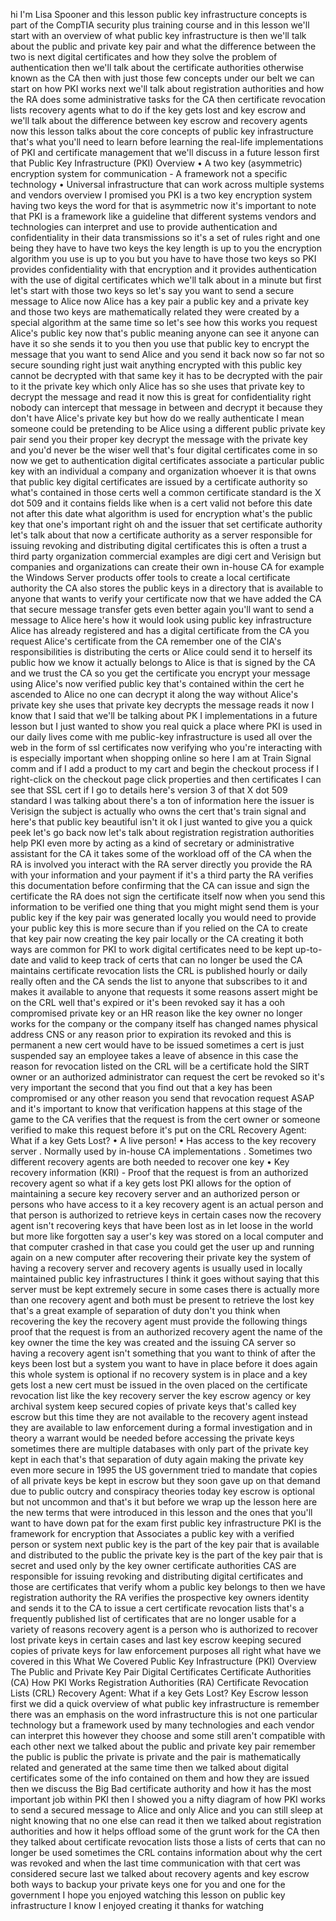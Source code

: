 hi I'm Lisa Spooner and this lesson public key infrastructure concepts is part of the CompTIA security plus training course and in this lesson we'll start with an overview of what public key infrastructure is then we'll talk about the public and private key pair and what the difference between the two is next digital certificates and how they solve the problem of authentication then we'll talk about the certificate authorities otherwise known as the CA then with just those few concepts under our belt we can start on how PKI works next we'll talk about registration authorities and how the RA does some administrative tasks for the CA then certificate revocation lists recovery agents what to do if the key gets lost and key escrow and we'll talk about the difference between key escrow and recovery agents now this lesson talks about the core concepts of public key infrastructure that's what you'll need to learn before learning the real-life implementations of PKI and certificate management that we'll discuss in a future lesson first that Public Key Infrastructure (PKI) Overview • A two key (asymmetric) encryption system for communication - A framework not a specific technology • Universal infrastructure that can work across multiple systems and vendors overview I promised you PKI is a two key encryption system having two keys the word for that is asymmetric now it's important to note that PKI is a framework like a guideline that different systems vendors and technologies can interpret and use to provide authentication and confidentiality in their data transmissions so it's a set of rules right and one being they have to have two keys the key length is up to you the encryption algorithm you use is up to you but you have to have those two keys so PKI provides confidentiality with that encryption and it provides authentication with the use of digital certificates which we'll talk about in a minute but first let's start with those two keys so let's say you want to send a secure message to Alice now Alice has a key pair a public key and a private key and those two keys are mathematically related they were created by a special algorithm at the same time so let's see how this works you request Alice's public key now that's public meaning anyone can see it anyone can have it so she sends it to you then you use that public key to encrypt the message that you want to send Alice and you send it back now so far not so secure sounding right just wait anything encrypted with this public key cannot be decrypted with that same key it has to be decrypted with the pair to it the private key which only Alice has so she uses that private key to decrypt the message and read it now this is great for confidentiality right nobody can intercept that message in between and decrypt it because they don't have Alice's private key but how do we really authenticate I mean someone could be pretending to be Alice using a different public private key pair send you their proper key decrypt the message with the private key and you'd never be the wiser well that's four digital certificates come in so now we get to authentication digital certificates associate a particular public key with an individual a company and organization whoever it is that owns that public key digital certificates are issued by a certificate authority so what's contained in those certs well a common certificate standard is the X dot 509 and it contains fields like when is a cert valid not before this date not after this date what algorithm is used for encryption what's the public key that one's important right oh and the issuer that set certificate authority let's talk about that now a certificate authority as a server responsible for issuing revoking and distributing digital certificates this is often a trust a third party organization commercial examples are digi cert and Verisign but companies and organizations can create their own in-house CA for example the Windows Server products offer tools to create a local certificate authority the CA also stores the public keys in a directory that is available to anyone that wants to verify your certificate now that we have added the CA that secure message transfer gets even better again you'll want to send a message to Alice here's how it would look using public key infrastructure Alice has already registered and has a digital certificate from the CA you request Alice's certificate from the CA remember one of the CIA's responsibilities is distributing the certs or Alice could send it to herself its public how we know it actually belongs to Alice is that is signed by the CA and we trust the CA so you get the certificate you encrypt your message using Alice's now verified public key that's contained within the cert he ascended to Alice no one can decrypt it along the way without Alice's private key she uses that private key decrypts the message reads it now I know that I said that we'll be talking about PK I implementations in a future lesson but I just wanted to show you real quick a place where PKI is used in our daily lives come with me public-key infrastructure is used all over the web in the form of ssl certificates now verifying who you're interacting with is especially important when shopping online so here I am at Train Signal comm and if I add a product to my cart and begin the checkout process if I right-click on the checkout page click properties and then certificates I can see that SSL cert if I go to details here's version 3 of that X dot 509 standard I was talking about there's a ton of information here the issuer is Verisign the subject is actually who owns the cert that's train signal and here's that public key beautiful isn't it ok I just wanted to give you a quick peek let's go back now let's talk about registration registration authorities help PKI even more by acting as a kind of secretary or administrative assistant for the CA it takes some of the workload off of the CA when the RA is involved you interact with the RA server directly you provide the RA with your information and your payment if it's a third party the RA verifies this documentation before confirming that the CA can issue and sign the certificate the RA does not sign the certificate itself now when you send this information to be verified one thing that you might might send them is your public key if the key pair was generated locally you would need to provide your public key this is more secure than if you relied on the CA to create that key pair now creating the key pair locally or the CA creating it both ways are common for PKI to work digital certificates need to be kept up-to-date and valid to keep track of certs that can no longer be used the CA maintains certificate revocation lists the CRL is published hourly or daily really often and the CA sends the list to anyone that subscribes to it and makes it available to anyone that requests it some reasons assert might be on the CRL well that's expired or it's been revoked say it has a ooh compromised private key or an HR reason like the key owner no longer works for the company or the company itself has changed names physical address CNS or any reason prior to expiration its revoked and this is permanent a new cert would have to be issued sometimes a cert is just suspended say an employee takes a leave of absence in this case the reason for revocation listed on the CRL will be a certificate hold the SIRT owner or an authorized administrator can request the cert be revoked so it's very important the second that you find out that a key has been compromised or any other reason you send that revocation request ASAP and it's important to know that verification happens at this stage of the game to the CA verifies that the request is from the cert owner or someone verified to make this request before it's put on the CRL Recovery Agent: What if a key Gets Lost? • A live person! • Has access to the key recovery server . Normally used by in-house CA implementations . Sometimes two different recovery agents are both needed to recover one key • Key recovery information (KRI) - Proof that the request is from an authorized recovery agent so what if a key gets lost PKI allows for the option of maintaining a secure key recovery server and an authorized person or persons who have access to it a key recovery agent is an actual person and that person is authorized to retrieve keys in certain cases now the recovery agent isn't recovering keys that have been lost as in let loose in the world but more like forgotten say a user's key was stored on a local computer and that computer crashed in that case you could get the user up and running again on a new computer after recovering their private key the system of having a recovery server and recovery agents is usually used in locally maintained public key infrastructures I think it goes without saying that this server must be kept extremely secure in some cases there is actually more than one recovery agent and both must be present to retrieve the lost key that's a great example of separation of duty don't you think when recovering the key the recovery agent must provide the following things proof that the request is from an authorized recovery agent the name of the key owner the time the key was created and the issuing CA server so having a recovery agent isn't something that you want to think of after the keys been lost but a system you want to have in place before it does again this whole system is optional if no recovery system is in place and a key gets lost a new cert must be issued in the oven placed on the certificate revocation list like the key recovery server the key escrow agency or key archival system keep secured copies of private keys that's called key escrow but this time they are not available to the recovery agent instead they are available to law enforcement during a formal investigation and in theory a warrant would be needed before accessing the private keys sometimes there are multiple databases with only part of the private key kept in each that's that separation of duty again making the private key even more secure in 1995 the US government tried to mandate that copies of all private keys be kept in escrow but they soon gave up on that demand due to public outcry and conspiracy theories today key escrow is optional but not uncommon and that's it but before we wrap up the lesson here are the new terms that were introduced in this lesson and the ones that you'll want to have down pat for the exam first public key infrastructure PKI is the framework for encryption that Associates a public key with a verified person or system next public key is the part of the key pair that is available and distributed to the public the private key is the part of the key pair that is secret and used only by the key owner certificate authorities CAS are responsible for issuing revoking and distributing digital certificates and those are certificates that verify whom a public key belongs to then we have registration authority the RA verifies the prospective key owners identity and sends it to the CA to issue a cert certificate revocation lists that's a frequently published list of certificates that are no longer usable for a variety of reasons recovery agent is a person who is authorized to recover lost private keys in certain cases and last key escrow keeping secured copies of private keys for law enforcement purposes all right what have we covered in this What We Covered Public Key Infrastructure (PKI) Overview The Public and Private Key Pair Digital Certificates Certificate Authorities (CA) How PKI Works Registration Authorities (RA) Certificate Revocation Lists (CRL) Recovery Agent: What if a key Gets Lost? Key Escrow lesson first we did a quick overview of what public key infrastructure is remember there was an emphasis on the word infrastructure this is not one particular technology but a framework used by many technologies and each vendor can interpret this however they choose and some still aren't compatible with each other next we talked about the public and private key pair remember the public is public the private is private and the pair is mathematically related and generated at the same time then we talked about digital certificates some of the info contained on them and how they are issued then we discuss the Big Bad certificate authority and how it has the most important job within PKI then I showed you a nifty diagram of how PKI works to send a secured message to Alice and only Alice and you can still sleep at night knowing that no one else can read it then we talked about registration authorities and how it helps offload some of the grunt work for the CA then they talked about certificate revocation lists those a lists of certs that can no longer be used sometimes the CRL contains information about why the cert was revoked and when the last time communication with that cert was considered secure last we talked about recovery agents and key escrow both ways to backup your private keys one for you and one for the government I hope you enjoyed watching this lesson on public key infrastructure I know I enjoyed creating it thanks for watching  
